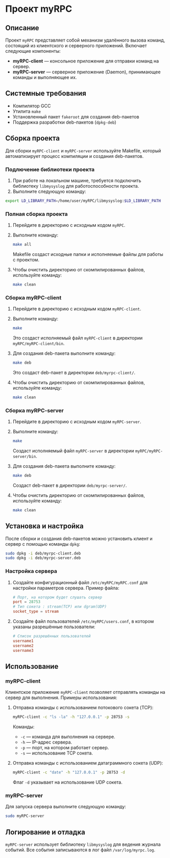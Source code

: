 # Проект myRPC

## Описание

Проект `myRPC` представляет собой механизм удалённого вызова команд, состоящий из клиентского и серверного приложений. Включает следующие компоненты:
- **myRPC-client** — консольное приложение для отправки команд на сервер.
- **myRPC-server** — серверное приложение (Daemon), принимающее команды и выполняющее их.

## Системные требования

- Компилятор GCC
- Утилита `make`
- Установленный пакет `fakeroot` для создания deb-пакетов
- Поддержка разработки deb-пакетов (`dpkg-deb`)

## Сборка проекта

Для сборки `myRPC-client` и `myRPC-server` используйте Makefile, который автоматизирует процесс компиляции и создания deb-пакетов.

### Подлючение библиотеки проекта

1. При работе на локальном машине, требуется подключить библиотеку `libmysyslog` для работоспособности проекта.
2. Выполните следующую команду:
```sh
export LD_LIBRARY_PATH=/home/user/myRPC/libmysyslog:$LD_LIBRARY_PATH
```

### Полная сборка проекта

1. Перейдите в директорию с исходным кодом `myRPC`.
2. Выполните команду:
   ```sh
   make all
   ```
   Makefile создаст исходные папки и исполняемые файлы для работы с проектом.

3. Чтобы очистить директорию от скомпилированных файлов, используйте команду:
   ```sh
   make clean
   ```
### Сборка myRPC-client

1. Перейдите в директорию с исходным кодом `myRPC-client`.
2. Выполните команду:
   ```sh
   make
   ```
   Это создаст исполняемый файл `myRPC-client` в директории `myRPC/myRPC-client/bin`.

3. Для создания deb-пакета выполните команду:
   ```sh
   make deb
   ```
   Это создаст deb-пакет в директории `deb/myrpc-client/`.

4. Чтобы очистить директорию от скомпилированных файлов, используйте команду:
   ```sh
   make clean
   ```

### Сборка myRPC-server

1. Перейдите в директорию с исходным кодом `myRPC-server`.
2. Выполните команду:
   ```sh
   make
   ```
   Cоздаст исполняемый файл `myRPC-server` в директории `myRPC/myRPC-server/bin`.

3. Для создания deb-пакета выполните команду:
   ```sh
   make deb
   ```
   Cоздаст deb-пакет в директории `deb/myrpc-server/`.

4. Чтобы очистить директорию от скомпилированных файлов, используйте команду:
   ```sh
   make clean
   ```

## Установка и настройка

После сборки и создания deb-пакетов можно установить клиент и сервер с помощью команды `dpkg`:

```sh
sudo dpkg -i deb/myrpc-client.deb
sudo dpkg -i deb/myrpc-server.deb
```

### Настройка сервера

1. Создайте конфигурационный файл `/etc/myRPC/myRPC.conf` для настройки параметров сервера. Пример файла:
   ```conf
   # Порт, на котором будет слушать сервер
   port = 28753
   # Тип сокета : stream(TCP) или dgram(UDP)
   socket_type = stream
   ```

2. Создайте файл пользователей `/etc/myRPC/users.conf`, в котором указаны разрешённые пользователи:
   ```conf
   # Список разрешённых пользователей
   username1
   username2
   username3
   ```

## Использование

### myRPC-client

Клиентское приложение `myRPC-client` позволяет отправлять команды на сервер для выполнения. Примеры использования:

1. Отправка команды с использованием потокового сокета (TCP):
   ```sh
   myRPC-client -c "ls -la" -h "127.0.0.1" -p 28753 -s
   ```
   Команды:
   - `-c` — команда для выполнения на сервере.
   - `-h` — IP-адрес сервера.
   - `-p` — порт, на котором работает сервер.
   - `-s` — использование TCP сокета.

2. Отправка команды с использованием датаграммного сокета (UDP):
   ```sh
   myRPC-client -c "date" -h "127.0.0.1" -p 28753 -d
   ```
   Флаг `-d` указывает на использование UDP сокета.

### myRPC-server

Для запуска сервера выполните следующую команду:

```sh
sudo myRPC-server
```

## Логирование и отладка

 `myRPC-server` использует библиотеку `libmysyslog` для ведения журнала событий. Все события записываются в лог файл `/var/log/myrpc.log`.




